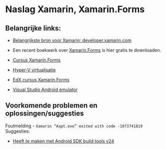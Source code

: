 # Naslag Xamarin, Xamarin.Forms

## Belangrijke links:

- [Belangrijkste bron voor Xamarin: developer.xamarin.com](https://developer.xamarin.com/) 

- Een recent boekwerk over [Xamarin.Forms](https://developer.xamarin.com/guides/xamarin-forms/creating-mobile-apps-xamarin-forms/) is hier gratis te downloaden. 

- [Cursus Xamarin.Forms](https://elo.kw1c.nl/CMS/Studie/811%20ICT-Academie/811%20VakkenInhoud/%5BB.29%20INFi%5D%20Informatica%20instructie/25187%20%20%20Applicatie-%20en%20mediaontwikkelaar/Periode%2009/Productie/xamarinforms/index.html)

- [Hyper-V virtualisatie](https://msdn.microsoft.com/nl-nl/virtualization/hyperv_on_windows/quick_start/walkthrough_install)

- [EdX cursus Xamarin.Forms](https://courses.edx.org/courses/course-v1:Microsoft+DEV215x+1T2016/info)

- [Visual Studio Android emulator](https://www.visualstudio.com/vs/msft-android-emulator/)
 
 
## Voorkomende problemen en oplossingen/suggesties

Foutmelding - ``Xamarin “Aapt.exe” exited with code -1073741819``
Suggesties:
- [Heeft te maken met Android SDK build tools v24](https://stackoverflow.com/a/38054142/4567430)
